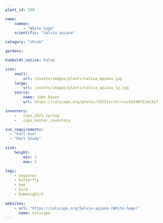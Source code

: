 ```yaml
---
plant_id: 209 

name: 
    common: 
        - "White Sage"  
    scientific: "Salvia apiana" 

category: "shrub"

gardens: 

humboldt_native: False

icon: 
    small: 
        url: /assets/images/plants/salvia_apiana.jpg 
    large: 
        url: /assets/images/plants/salvia_apiana_lg.jpg 
    source: 
        name: John Doyen 
        url: https://calscape.org/photos/3353?srchcr=sc64190721de317

inventory: 
    -   cnps_2023_spring
    -   cnps_master_inventory

sun_requirements:
  - "Full Sun"
  - "Part Shade"

size:   
    height: 
        min: 3
        max: 5

tags:
    - beginner
    - butterfly
    - bee
    - bird
    - hummingbird
 
websites: 
    - url: "https://calscape.org/Salvia-apiana-(White-Sage)"
      name: Calscape
---
```








